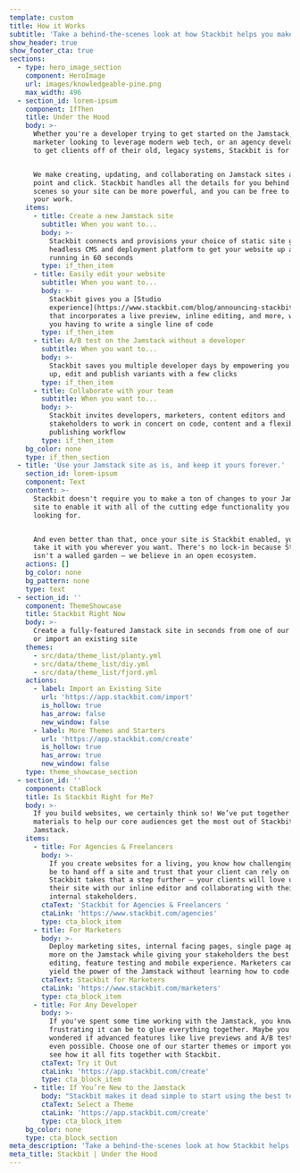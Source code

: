 ```yaml
---
template: custom
title: How it Works
subtitle: 'Take a behind-the-scenes look at how Stackbit helps you make the web, better.'
show_header: true
show_footer_cta: true
sections:
  - type: hero_image_section
    component: HeroImage
    url: images/knowledgeable-pine.png
    max_width: 496
  - section_id: lorem-ipsum
    component: IfThen
    title: Under the Hood
    body: >-
      Whether you're a developer trying to get started on the Jamstack, a
      marketer looking to leverage modern web tech, or an agency developer eager
      to get clients off of their old, legacy systems, Stackbit is for you.


      We make creating, updating, and collaborating on Jamstack sites as easy as
      point and click. Stackbit handles all the details for you behind the
      scenes so your site can be more powerful, and you can be free to focus on
      your work.
    items:
      - title: Create a new Jamstack site
        subtitle: When you want to...
        body: >-
          Stackbit connects and provisions your choice of static site generator,
          headless CMS and deployment platform to get your website up and
          running in 60 seconds
        type: if_then_item
      - title: Easily edit your website
        subtitle: When you want to...
        body: >-
          Stackbit gives you a [Studio
          experience](https://www.stackbit.com/blog/announcing-stackbit-studio/)
          that incorporates a live preview, inline editing, and more, without
          you having to write a single line of code
        type: if_then_item
      - title: A/B test on the Jamstack without a developer
        subtitle: When you want to...
        body: >-
          Stackbit saves you multiple developer days by empowering you to set
          up, edit and publish variants with a few clicks
        type: if_then_item
      - title: Collaborate with your team
        subtitle: When you want to...
        body: >-
          Stackbit invites developers, marketers, content editors and
          stakeholders to work in concert on code, content and a flexible
          publishing workflow
        type: if_then_item
    bg_color: none
    type: if_then_section
  - title: 'Use your Jamstack site as is, and keep it yours forever.'
    section_id: lorem-ipsum
    component: Text
    content: >-
      Stackbit doesn't require you to make a ton of changes to your Jamstack
      site to enable it with all of the cutting edge functionality you're
      looking for.


      And even better than that, once your site is Stackbit enabled, you can
      take it with you wherever you want. There's no lock-in because Stackbit
      isn't a walled garden — we believe in an open ecosystem.
    actions: []
    bg_color: none
    bg_pattern: none
    type: text
  - section_id: ''
    component: ThemeShowcase
    title: Stackbit Right Now
    body: >-
      Create a fully-featured Jamstack site in seconds from one of our themes,
      or import an existing site
    themes:
      - src/data/theme_list/planty.yml
      - src/data/theme_list/diy.yml
      - src/data/theme_list/fjord.yml
    actions:
      - label: Import an Existing Site
        url: 'https://app.stackbit.com/import'
        is_hollow: true
        has_arrow: false
        new_window: false
      - label: More Themes and Starters
        url: 'https://app.stackbit.com/create'
        is_hollow: true
        has_arrow: true
        new_window: false
    type: theme_showcase_section
  - section_id: ''
    component: CtaBlock
    title: Is Stackbit Right for Me?
    body: >-
      If you build websites, we certainly think so! We’ve put together some
      materials to help our core audiences get the most out of Stackbit and the
      Jamstack.
    items:
      - title: For Agencies & Freelancers
        body: >-
          If you create websites for a living, you know how challenging it can
          be to hand off a site and trust that your client can rely on it.
          Stackbit takes that a step further — your clients will love updating
          their site with our inline editor and collaborating with their
          internal stakeholders.
        ctaText: 'Stackbit for Agencies & Freelancers '
        ctaLink: 'https://www.stackbit.com/agencies'
        type: cta_block_item
      - title: For Marketers
        body: >-
          Deploy marketing sites, internal facing pages, single page apps, and
          more on the Jamstack while giving your stakeholders the best possible
          editing, feature testing and mobile experience. Marketers can now
          yield the power of the Jamstack without learning how to code.
        ctaText: Stackbit for Marketers
        ctaLink: 'https://www.stackbit.com/marketers'
        type: cta_block_item
      - title: For Any Developer
        body: >-
          If you've spent some time working with the Jamstack, you know how
          frustrating it can be to glue everything together. Maybe you've
          wondered if advanced features like live previews and A/B testing are
          even possible. Choose one of our starter themes or import your own, to
          see how it all fits together with Stackbit.
        ctaText: Try it Out
        ctaLink: 'https://app.stackbit.com/create'
        type: cta_block_item
      - title: If You’re New to the Jamstack
        body: "Stackbit makes it dead simple to start using the best technology of the web,\_known and loved as the Jamstack. If your journey is just beginning, we can help\_— our docs site and blog are constantly updated with guides and helpful how-tos.\_Simply pick a theme and start playing around with the features in our Studio."
        ctaText: Select a Theme
        ctaLink: 'https://app.stackbit.com/create'
        type: cta_block_item
    bg_color: none
    type: cta_block_section
meta_description: 'Take a behind-the-scenes look at how Stackbit helps you make the web, better.'
meta_title: Stackbit | Under the Hood
---
```

